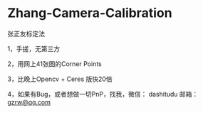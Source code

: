 # Zhang-Camera-Calibration
张正友标定法

1，手搓，无第三方

2，用网上41张图的Corner Points

3，比晚上Opencv + Ceres 版快20倍

4，如果有Bug，或者想做一切PnP，找我，微信： dashitudu 邮箱： gzrw@qq.com
